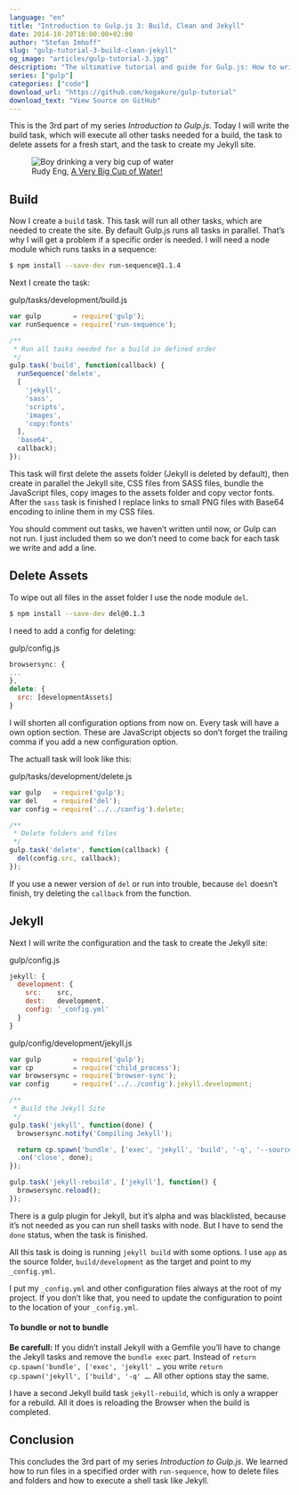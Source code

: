 ```yaml
---
language: "en"
title: "Introduction to Gulp.js 3: Build, Clean and Jekyll"
date: 2014-10-20T10:00:00+02:00
author: "Stefan Imhoff"
slug: "gulp-tutorial-3-build-clean-jekyll"
og_image: "articles/gulp-tutorial-3.jpg"
description: "The ultimative tutorial and guide for Gulp.js: How to write tasks for cleaning files and folders, generating the build and the website with Jekyll."
series: ["gulp"]
categories: ["code"]
download_url: "https://github.com/kogakure/gulp-tutorial"
download_text: "View Source on GitHub"
---
```


This is the 3rd part of my series *Introduction to Gulp.js*. Today I will write the build task, which will execute all other tasks needed for a build, the task to delete assets for a fresh start, and the task to create my Jekyll site.

<figure class="image-figure attribution">
  <img src="/assets/images/articles/gulp-tutorial-3.jpg" alt="Boy drinking a very big cup of water">
  <figcaption>
    Rudy Eng, <a href="https://www.flickr.com/photos/mac-ash/3628500632" target="_blank" rel="nofollow" rel="noopener">A Very Big Cup of Water!</a>
  </figcaption>
</figure>



## Build

Now I create a `build` task. This task will run all other tasks, which are needed to create the site. By default Gulp.js runs all tasks in parallel. That’s why I will get a problem if a specific order is needed. I will need a node module which runs tasks in a sequence:

```bash
$ npm install --save-dev run-sequence@1.1.4
```

Next I create the task:

<p class="code-info">gulp/tasks/development/build.js</p>

```javascript
var gulp        = require('gulp');
var runSequence = require('run-sequence');

/**
 * Run all tasks needed for a build in defined order
 */
gulp.task('build', function(callback) {
  runSequence('delete',
  [
    'jekyll',
    'sass',
    'scripts',
    'images',
    'copy:fonts'
  ],
  'base64',
  callback);
});
```


This task will first delete the assets folder (Jekyll is deleted by default), then create in parallel the Jekyll site, CSS files from SASS files, bundle the JavaScript files, copy images to the assets folder and copy vector fonts. After the `sass` task is finished I replace links to small PNG files with Base64 encoding to inline them in my CSS files.

You should comment out tasks, we haven’t written until now, or Gulp can not run. I just included them so we don’t need to come back for each task we write and add a line.

## Delete Assets

To wipe out all files in the asset folder I use the node module `del`.

```bash
$ npm install --save-dev del@0.1.3
```

I need to add a config for deleting:

<p class="code-info">gulp/config.js</p>

```javascript
browsersync: {
...
},
delete: {
  src: [developmentAssets]
}
```


I will shorten all configuration options from now on. Every task will have a own option section. These are JavaScript objects so don’t forget the trailing comma if you add a new configuration option.

The actuall task will look like this:

<p class="code-info">gulp/tasks/development/delete.js</p>

```javascript
var gulp   = require('gulp');
var del    = require('del');
var config = require('../../config').delete;

/**
 * Delete folders and files
 */
gulp.task('delete', function(callback) {
  del(config.src, callback);
});
```


If you use a newer version of `del` or run into trouble, because `del` doesn’t finish, try deleting the `callback` from the function.

## Jekyll

Next I will write the configuration and the task to create the Jekyll site:

<p class="code-info">gulp/config.js</p>

```javascript
jekyll: {
  development: {
    src:    src,
    dest:   development,
    config: '_config.yml'
  }
}
```


<p class="code-info">gulp/config/development/jekyll.js</p>

```javascript
var gulp        = require('gulp');
var cp          = require('child_process');
var browsersync = require('browser-sync');
var config      = require('../../config').jekyll.development;

/**
 * Build the Jekyll Site
 */
gulp.task('jekyll', function(done) {
  browsersync.notify('Compiling Jekyll');

  return cp.spawn('bundle', ['exec', 'jekyll', 'build', '-q', '--source=' + config.src, '--destination=' + config.dest, '--config=' + config.config], { stdio: 'inherit' })
  .on('close', done);
});

gulp.task('jekyll-rebuild', ['jekyll'], function() {
  browsersync.reload();
});
```


There is a gulp plugin for Jekyll, but it’s alpha and was blacklisted, because it’s not needed as you can run shell tasks with node. But I have to send the `done` status, when the task is finished.

All this task is doing is running `jekyll build` with some options. I use `app` as the source folder, `build/development` as the target and point to my `_config.yml`.

I put my `_config.yml` and other configuration files always at the root of my project. If you don’t like that, you need to update the configuration to point to the location of your `_config.yml`.


<aside class="aside-hint" role="complementary">
  <h4>To bundle or not to bundle</h4>
  <p><strong>Be carefull:</strong> If you didn’t install Jekyll with a Gemfile you’ll have to change the Jekyll tasks and remove the <code>bundle exec</code> part. Instead of <code>return cp.spawn('bundle', ['exec', 'jekyll' …</code> you write <code>return cp.spawn('jekyll', ['build', '-q' …</code>. All other options stay the same.</p>
</aside>

I have a second Jekyll build task `jekyll-rebuild`, which is only a wrapper for a rebuild. All it does is reloading the Browser when the build is completed.

## Conclusion

This concludes the 3rd part of my series *Introduction to Gulp.js*. We learned how to run files in a specified order with `run-sequence`, how to delete files and folders and how to execute a shell task like Jekyll.
